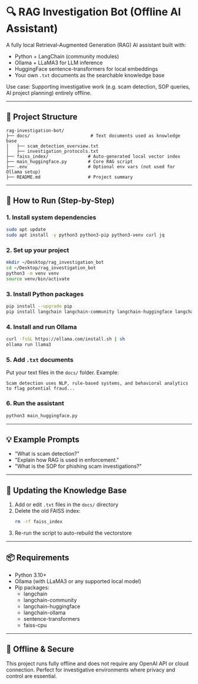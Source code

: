 # 🔍 RAG Investigation Bot (Offline AI Assistant)

A fully local Retrieval-Augmented Generation (RAG) AI assistant built with:
- Python + LangChain (community modules)
- Ollama + LLaMA3 for LLM inference
- HuggingFace sentence-transformers for local embeddings
- Your own `.txt` documents as the searchable knowledge base

Use case: Supporting investigative work (e.g. scam detection, SOP queries, AI project planning) entirely offline.

---

## 📁 Project Structure

```
rag-investigation-bot/
├── docs/                       # Text documents used as knowledge base
│   ├── scam_detection_overview.txt
│   ├── investigation_protocols.txt
├── faiss_index/               # Auto-generated local vector index
├── main_huggingface.py        # Core RAG script
├── .env                       # Optional env vars (not used for Ollama setup)
├── README.md                  # Project summary
```

---

## 🚀 How to Run (Step-by-Step)

### 1. Install system dependencies
```bash
sudo apt update
sudo apt install -y python3 python3-pip python3-venv curl jq
```

### 2. Set up your project
```bash
mkdir ~/Desktop/rag_investigation_bot
cd ~/Desktop/rag_investigation_bot
python3 -m venv venv
source venv/bin/activate
```

### 3. Install Python packages
```bash
pip install --upgrade pip
pip install langchain langchain-community langchain-huggingface langchain-ollama sentence-transformers faiss-cpu python-dotenv
```

### 4. Install and run Ollama
```bash
curl -fsSL https://ollama.com/install.sh | sh
ollama run llama3
```

### 5. Add `.txt` documents
Put your text files in the `docs/` folder. Example:
```
Scam detection uses NLP, rule-based systems, and behavioral analytics to flag potential fraud...
```

### 6. Run the assistant
```bash
python3 main_huggingface.py
```

---

## 💡 Example Prompts

- "What is scam detection?"
- "Explain how RAG is used in enforcement."
- "What is the SOP for phishing scam investigations?"

---

## 🔁 Updating the Knowledge Base

1. Add or edit `.txt` files in the `docs/` directory
2. Delete the old FAISS index:
   ```bash
   rm -rf faiss_index
   ```
3. Re-run the script to auto-rebuild the vectorstore

---

## 📦 Requirements

- Python 3.10+
- Ollama (with LLaMA3 or any supported local model)
- Pip packages:
  - langchain
  - langchain-community
  - langchain-huggingface
  - langchain-ollama
  - sentence-transformers
  - faiss-cpu

---

## 🔐 Offline & Secure

This project runs fully offline and does not require any OpenAI API or cloud connection. Perfect for investigative environments where privacy and control are essential.

